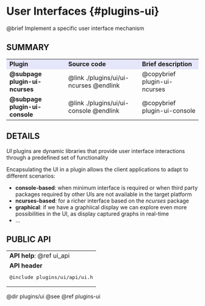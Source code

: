 User Interfaces {#plugins-ui}
===============

@brief Implement a specific user interface mechanism

## SUMMARY

<table>
<tr bgcolor="Lavender">
	<td><b>Plugin</b><td><b>Source code</b><td><b>Brief description</b>
<tr>
	<td><b>@subpage plugin-ui-ncurses</b>
	<td>@link ./plugins/ui/ui-ncurses @endlink
	<td>@copybrief plugin-ui-ncurses
<tr>
	<td><b>@subpage plugin-ui-console</b>
	<td>@link ./plugins/ui/ui-console @endlink
	<td>@copybrief plugin-ui-console
</table>

## DETAILS

_UI_ plugins are dynamic libraries that provide user interface interactions through a predefined set
of functionality

Encapsulating the UI in a plugin allows the client applications to adapt to different scenarios:
* **console-based**: when minimum interface is required or when third party packages required by
	other UIs are not available in the target platform
* **ncurses-based**: for a richer interface based on the _ncurses_ package
* **graphical**: if we have a graphiical display we can explore even more possibilities in the UI,
	as display captured graphs in real-time
* ...

## PUBLIC API

<table border=0>
<tr><td><b>API help</b>: @ref ui_api
<tr><td><b>API header</b><br><pre>@include plugins/ui/api/ui.h</pre>
</table>

@dir plugins/ui
@see @ref plugins-ui
